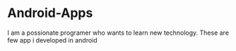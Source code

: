 # Android-Apps

I am a possionate programer who wants to learn new technology. These are few app i developed in android
